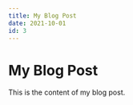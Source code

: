 ```yaml
---
title: My Blog Post
date: 2021-10-01
id: 3
---
```


# My Blog Post

This is the content of my blog post.